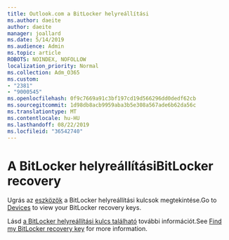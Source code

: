 ```yaml
---
title: Outlook.com a BitLocker helyreállítási
ms.author: daeite
author: daeite
manager: joallard
ms.date: 5/14/2019
ms.audience: Admin
ms.topic: article
ROBOTS: NOINDEX, NOFOLLOW
localization_priority: Normal
ms.collection: Adm_O365
ms.custom:
- "2381"
- "9000545"
ms.openlocfilehash: 0f9c7669a91c3bf197cd19d566296dd0dedf62cb
ms.sourcegitcommit: 1d98db8acb9959aba3b5e308a567ade6b62da56c
ms.translationtype: MT
ms.contentlocale: hu-HU
ms.lasthandoff: 08/22/2019
ms.locfileid: "36542740"
---
```

# <a name="bitlocker-recovery"></a><span data-ttu-id="5e324-102">A BitLocker helyreállítási</span><span class="sxs-lookup"><span data-stu-id="5e324-102">BitLocker recovery</span></span>

<span data-ttu-id="5e324-103">Ugrás az [eszközök](https://account.microsoft.com/devices/recoverykey) a BitLocker helyreállítási kulcsok megtekintése.</span><span class="sxs-lookup"><span data-stu-id="5e324-103">Go to [Devices](https://account.microsoft.com/devices/recoverykey) to view your BitLocker recovery keys.</span></span>

<span data-ttu-id="5e324-104">Lásd [a BitLocker helyreállítási kulcs található](https://support.microsoft.com/help/4026181) további információt.</span><span class="sxs-lookup"><span data-stu-id="5e324-104">See [Find my BitLocker recovery key](https://support.microsoft.com/help/4026181) for more information.</span></span>